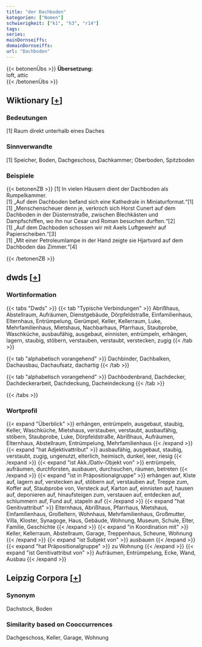 ```yaml
---
title: "der Dachboden"
kategorien: ["Nomen"]
schwierigkeit: ["k1", "h3", "r14"]
tags:
series:
mainDornseiffs:
domainDornseiffs:
url: "Dachboden"
---
```


{{< betonenÜbs >}}
**Übersetzung:**  
loft, attic  
{{< /betonenÜbs >}}

## Wiktionary [[+](https://de.wiktionary.org/wiki/Dachboden)]

### Bedeutungen
[1] Raum direkt unterhalb eines Daches  

### Sinnverwandte
[1] Speicher, Boden, Dachgeschoss, Dachkammer; Oberboden, Spitzboden  

### Beispiele
{{< betonenZB >}}
[1] In vielen Häusern dient der Dachboden als Rumpelkammer.  
[1] „Auf dem Dachboden befand sich eine Kathedrale in Miniaturformat.“[1]  
[1] „Menschenscheuer denn je, verkroch sich Horst Cunert auf dem Dachboden in der Düsternstraße, zwischen Blechkästen und Dampfschiffen, wo ihn nur Cesar und Roman besuchen durften.“[2]  
[1] „Auf dem Dachboden schossen wir mit Axels Luftgewehr auf Papierscheiben.“[3]  
[1] „Mit einer Petroleumlampe in der Hand zeigte sie Hjartvard auf dem Dachboden das Zimmer.“[4]  

{{< /betonenZB >}}


## dwds [[+](https://www.dwds.de/wb/Dachboden)]

### Wortinformation
{{< tabs "Dwds" >}}
{{< tab "Typische Verbindungen" >}}
Abrißhaus, Abstellraum, Aufräumen, Dienstgebäude, Dörpfeldstraße, Einfamilienhaus, Elternhaus, Entrümpelung, Gerümpel, Keller, Kellerraum, Luke, Mehrfamilienhaus, Mietshaus, Nachbarhaus, Pfarrhaus, Staubprobe, Waschküche, ausbaufähig, ausgebaut, einnisten, entrümpeln, erhängen, lagern, staubig, stöbern, verstauben, verstaubt, verstecken, zugig
{{< /tab >}}

{{< tab "alphabetisch vorangehend" >}}
Dachbinder, Dachbalken, Dachausbau, Dachaufsatz, dachartig
{{< /tab >}}

{{< tab "alphabetisch vorangehend" >}}
Dachbodenbrand, Dachdecker, Dachdeckerarbeit, Dachdeckung, Dacheindeckung
{{< /tab >}}

{{< /tabs >}}

### Wortprofil
{{< expand "Überblick" >}} erhängen, entrümpeln, ausgebaut, staubig, Keller, Waschküche, Mietshaus, verstauben, verstaubt, ausbaufähig, stöbern, Staubprobe, Luke, Dörpfeldstraße, Abrißhaus, Aufräumen, Elternhaus, Abstellraum, Entrümpelung, Mehrfamilienhaus {{< /expand >}}
{{< expand "hat Adjektivattribut" >}} ausbaufähig, ausgebaut, staubig, verstaubt, zugig, ungenutzt, elterlich, heimisch, dunkel, leer, riesig {{< /expand >}}
{{< expand "ist Akk./Dativ-Objekt von" >}} entrümpeln, aufräumen, durchforsten, ausbauen, durchsuchen, räumen, betreten {{< /expand >}}
{{< expand "ist in Präpositionalgruppe" >}} erhängen auf, Kiste auf, lagern auf, verstecken auf, stöbern auf, verstauben auf, Treppe zum, Koffer auf, Staubprobe von, Versteck auf, Karton auf, einnisten auf, hausen auf, deponieren auf, hinaufsteigen zum, verstauen auf, entdecken auf, schlummern auf, Fund auf, stapeln auf {{< /expand >}}
{{< expand "hat Genitivattribut" >}} Elternhaus, Abrißhaus, Pfarrhaus, Mietshaus, Einfamilienhaus, Großeltern, Wohnhaus, Mehrfamilienhaus, Großmutter, Villa, Kloster, Synagoge, Haus, Gebäude, Wohnung, Museum, Schule, Elter, Familie, Geschichte {{< /expand >}}
{{< expand "in Koordination mit" >}} Keller, Kellerraum, Abstellraum, Garage, Treppenhaus, Scheune, Wohnung {{< /expand >}}
{{< expand "ist Subjekt von" >}} ausbauen {{< /expand >}}
{{< expand "hat Präpositionalgruppe" >}} zu Wohnung {{< /expand >}}
{{< expand "ist Genitivattribut von" >}} Aufräumen, Entrümpelung, Ecke, Wand, Ausbau {{< /expand >}}

## Leipzig Corpora [[+](https://corpora.uni-leipzig.de/en/res?word=Dachboden&corpusId=deu_newscrawl-public_2018)]


### Synonym
Dachstock, Boden


### Similarity based on Cooccurrences
Dachgeschoss, Keller, Garage, Wohnung

